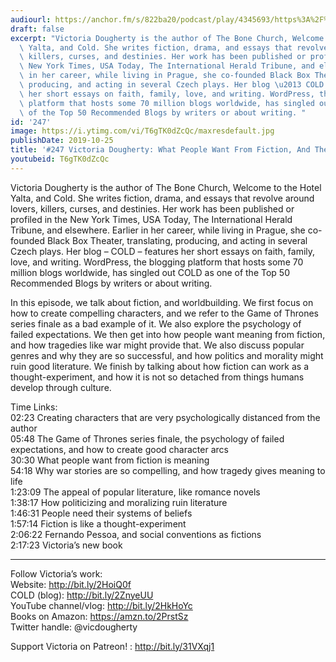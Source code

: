 ```yaml
---
audiourl: https://anchor.fm/s/822ba20/podcast/play/4345693/https%3A%2F%2Fd3ctxlq1ktw2nl.cloudfront.net%2Fproduction%2F2019-7-24%2F21638258-44100-2-c83b921244368.m4a
draft: false
excerpt: "Victoria Dougherty is the author of The Bone Church, Welcome to the Hotel\
  \ Yalta, and Cold. She writes fiction, drama, and essays that revolve around lovers,\
  \ killers, curses, and destinies. Her work has been published or profiled in the\
  \ New York Times, USA Today, The International Herald Tribune, and elsewhere. Earlier\
  \ in her career, while living in Prague, she co-founded Black Box Theater, translating,\
  \ producing, and acting in several Czech plays. Her blog \u2013 COLD \u2013 features\
  \ her short essays on faith, family, love, and writing. WordPress, the blogging\
  \ platform that hosts some 70 million blogs worldwide, has singled out COLD as one\
  \ of the Top 50 Recommended Blogs by writers or about writing. "
id: '247'
image: https://i.ytimg.com/vi/T6gTK0dZcQc/maxresdefault.jpg
publishDate: 2019-10-25
title: '#247 Victoria Dougherty: What People Want From Fiction, And The Art Of Worldbuilding'
youtubeid: T6gTK0dZcQc
---
```

<div class="timelinks">

Victoria Dougherty is the author of The Bone Church, Welcome to the Hotel Yalta, and Cold. She writes fiction, drama, and essays that revolve around lovers, killers, curses, and destinies. Her work has been published or profiled in the New York Times, USA Today, The International Herald Tribune, and elsewhere. Earlier in her career, while living in Prague, she co-founded Black Box Theater, translating, producing, and acting in several Czech plays. Her blog – COLD – features her short essays on faith, family, love, and writing. WordPress, the blogging platform that hosts some 70 million blogs worldwide, has singled out COLD as one of the Top 50 Recommended Blogs by writers or about writing. 

In this episode, we talk about fiction, and worldbuilding. We first focus on how to create compelling characters, and we refer to the Game of Thrones series finale as a bad example of it. We also explore the psychology of failed expectations. We then get into how people want meaning from fiction, and how tragedies like war might provide that. We also discuss popular genres and why they are so successful, and how politics and morality might ruin good literature. We finish by talking about how fiction can work as a thought-experiment, and how it is not so detached from things humans develop through culture.

Time Links:  
<time>02:23</time> Creating characters that are very psychologically distanced from the author  
<time>05:48</time> The Game of Thrones series finale, the psychology of failed expectations, and how to create good character arcs  
<time>30:30</time> What people want from fiction is meaning  
<time>54:18</time> Why war stories are so compelling, and how tragedy gives meaning to life  
<time>1:23:09</time> The appeal of popular literature, like romance novels  
<time>1:38:17</time> How politicizing and moralizing ruin literature  
<time>1:46:31</time> People need their systems of beliefs  
<time>1:57:14</time> Fiction is like a thought-experiment   
<time>2:06:22</time> Fernando Pessoa, and social conventions as fictions  
<time>2:17:23</time> Victoria’s new book

---

Follow Victoria’s work:  
Website: http://bit.ly/2HoiQ0f  
COLD (blog): http://bit.ly/2ZnyeUU  
YouTube channel/vlog: http://bit.ly/2HkHoYc  
Books on Amazon: https://amzn.to/2PrstSz  
Twitter handle: @vicdougherty

Support Victoria on Patreon! : http://bit.ly/31VXqj1
</div>

